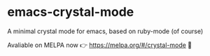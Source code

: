 # emacs-crystal-mode

A minimal crystal mode for emacs, based on ruby-mode (of course)

Avaliable on MELPA now :point_right: https://melpa.org/#/crystal-mode :tada:
